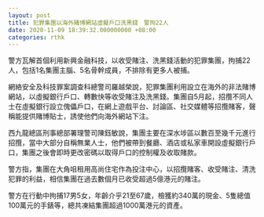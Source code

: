 ```yaml
---
layout: post
title: 犯罪集團以海外賭博網站虛擬戶口洗黑錢　警拘22人
date: 2020-11-09 18:39:32.000000000 +08:00
categories: rthk
---
```


警方瓦解首個利用新興金融科技，以收受賭注、洗黑錢活動的犯罪集團，拘捕22人，包括1名集團主腦、5名骨幹成員，不排除有更多人被捕。

網絡安全及科技罪案調查科總警司羅越榮說，犯罪集團利用設立在海外的非法賭博網站，以虛擬銀行戶口、轉數快等收受賭注及洗黑錢。集團自5月起，招攬不同人士在虛擬銀行設立傀儡戶口，在網上遊戲平台、討論區、社交媒體等招攬賭客，聲稱能提供賭博貼士，誘使他們向海外網站下注。

西九龍總區刑事總部署理警司陳鈺敏說，集團主要在深水埗區以數百至幾千元進行招攬，當中大部分自稱無業人士，他們被帶到餐廳、酒店或私家車開設虛擬銀行戶口，集團之後會即時更改密碼以取得戶口的控制權及收取賭款。

警方指，集團在大角咀租用高尚住宅作為投注中心，以招攬賭客、收受賭注、清洗犯罪的利益，相信集團在過去數個月已收受超過5億港元的賭注。

警方在行動中拘捕17男5女，年齡介乎21至67歲，檢獲約340萬的現金、5隻總值100萬元的手錶等，總共凍結集團超過1000萬港元的資產。
